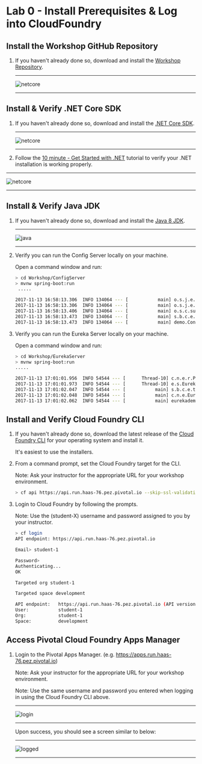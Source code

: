 # Lab 0 - Install Prerequisites & Log into CloudFoundry

## Install the Workshop GitHub Repository

1. If you haven't already done so, download and install the [Workshop Repository](https://github.com/SteeltoeOSS/Workshop).

   ---

   ![netcore](../Common/images/lab-01-git-hub.png)

   ---

## Install & Verify .NET Core SDK

1. If you haven't already done so, download and install the [.NET Core SDK](https://www.microsoft.com/net/download).

   ---

   ![netcore](../Common/images/lab-01-dotnet-install.png)

   ---
1. Follow the [10 minute - Get Started with .NET](https://www.microsoft.com/net/learn/get-started) tutorial to verify your .NET installation is working properly.

 ---

   ![netcore](../Common/images/lab-01-dotnet-install2.png)

   ---

## Install & Verify Java JDK

1. If you haven't already done so, download and install the [Java 8 JDK](https://www.oracle.com/technetwork/java/javase/downloads/jdk8-downloads-2133151.html).

   ---

   ![java](../Common/images/Java-Jdk.png)

   ---

1. Verify you can run the Config Server locally on your machine.

   Open a command window and run:

   ```bash
   > cd Workshop/ConfigServer
   > mvnw spring-boot:run
    .....

   2017-11-13 16:58:13.306  INFO 134064 --- [           main] o.s.j.e.a.AnnotationMBeanExporter        : Located managed bean 'configurationPropertiesRebinder': registering with JMX server as MBean [org.springframework.cloud.context.properties:name=configurationPropertiesRebinder,context=526a122,type=ConfigurationPropertiesRebinder]
   2017-11-13 16:58:13.306  INFO 134064 --- [           main] o.s.j.e.a.AnnotationMBeanExporter        : Located managed bean 'refreshEndpoint': registering with JMX server as MBean [org.springframework.cloud.endpoint:name=refreshEndpoint,type=RefreshEndpoint]
   2017-11-13 16:58:13.406  INFO 134064 --- [           main] o.s.c.support.DefaultLifecycleProcessor  : Starting beans in phase 0
   2017-11-13 16:58:13.473  INFO 134064 --- [           main] s.b.c.e.t.TomcatEmbeddedServletContainer : Tomcat started on port(s): 8888 (http)
   2017-11-13 16:58:13.473  INFO 134064 --- [           main] demo.ConfigServerApplication             : Started ConfigServerApplication in 2.975 seconds (JVM running for 25.134)
   ```

1. Verify you can run the Eureka Server locally on your machine.

   Open a command window and run:

   ```bash
   > cd Workshop/EurekaServer
   > mvnw spring-boot:run
   .....

   2017-11-13 17:01:01.956  INFO 54544 --- [      Thread-10] c.n.e.r.PeerAwareInstanceRegistryImpl    : Changing status to UP
   2017-11-13 17:01:01.973  INFO 54544 --- [      Thread-10] e.s.EurekaServerInitializerConfiguration : Started Eureka Server
   2017-11-13 17:01:02.047  INFO 54544 --- [           main] s.b.c.e.t.TomcatEmbeddedServletContainer : Tomcat started on port(s): 8761 (http)
   2017-11-13 17:01:02.048  INFO 54544 --- [           main] c.n.e.EurekaDiscoveryClientConfiguration : Updating port to 8761
   2017-11-13 17:01:02.062  INFO 54544 --- [           main] eurekademo.EurekaApplication             : Started EurekaApplication in 6.203 seconds (JVM running for 19.889)
   ```

## Install and Verify Cloud Foundry CLI

1. If you haven't already done so, download the latest release of the [Cloud Foundry CLI](https://github.com/cloudfoundry/cli/releases) for your operating system and install it.

   It's easiest to use the installers.

1. From a command prompt, set the Cloud Foundry target for the CLI.

   Note: Ask your instructor for the appropriate URL for your workshop environment.

   ```bash
   > cf api https://api.run.haas-76.pez.pivotal.io --skip-ssl-validation
   ```

1. Login to Cloud Foundry by following the prompts.

   Note: Use the (student-X) username and password assigned to you by your instructor.

   ```bash
   > cf login
   API endpoint: https://api.run.haas-76.pez.pivotal.io

   Email> student-1

   Password>
   Authenticating...
   OK

   Targeted org student-1

   Targeted space development

   API endpoint:   https://api.run.haas-76.pez.pivotal.io (API version: 2.54.0)
   User:           student-1
   Org:            student-1
   Space:          development

   ```

## Access Pivotal Cloud Foundry Apps Manager

1. Login to the Pivotal Apps Manager. (e.g. <https://apps.run.haas-76.pez.pivotal.io>)

   Note: Ask your instructor for the appropriate URL for your workshop environment.

   Note: Use the same username and password you entered when logging in using the Cloud Foundry CLI above.

   ---

   ![login](../Common/images/lab-student-login.png)

   ---

   Upon success, you should see a screen similar to below:

   ---

   ![logged](../Common/images/lab-student-loggedin.png)

   ---